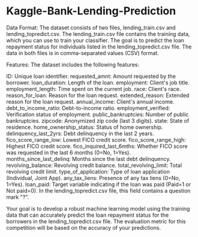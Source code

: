 # Kaggle-Bank-Lending-Prediction

Data Format:
The dataset consists of two files, lending_train.csv and lending_topredict.csv. The lending_train.csv file contains the training data, which you can use to train your classifier. The goal is to predict the loan repayment status for individuals listed in the lending_topredict.csv file. The data in both files is in comma-separated values (CSV) format.

Features:
The dataset includes the following features:

ID: Unique loan identifier.
requested_amnt: Amount requested by the borrower.
loan_duration: Length of the loan.
employment: Client's job title.
employment_length: Time spent on the current job.
race: Client's race.
reason_for_loan: Reason for the loan request.
extended_reason: Extended reason for the loan request.
annual_income: Client's annual income.
debt_to_income_ratio: Debt-to-income ratio.
employment_verified: Verification status of employment.
public_bankruptcies: Number of public bankruptcies.
zipcode: Anonymized zip code (last 3 digits).
state: State of residence.
home_ownership_status: Status of home ownership.
delinquency_last_2yrs: Debt delinquency in the last 2 years.
fico_score_range_low: Lowest FICO credit score.
fico_score_range_high: Highest FICO credit score.
fico_inquired_last_6mths: Whether FICO score was requested in the last 6 months (0=No, 1=Yes).
months_since_last_delinq: Months since the last debt delinquency.
revolving_balance: Revolving credit balance.
total_revolving_limit: Total revolving credit limit.
type_of_application: Type of loan application (Individual, Joint App).
any_tax_liens: Presence of any tax liens (0=No, 1=Yes).
loan_paid: Target variable indicating if the loan was paid (Paid=1 or Not paid=0). In the lending_topredict.csv file, this field contains a question mark "?".

Your goal is to develop a robust machine learning model using the training data that can accurately predict the loan repayment status for the borrowers in the lending_topredict.csv file. The evaluation metric for this competition will be based on the accuracy of your predictions.
